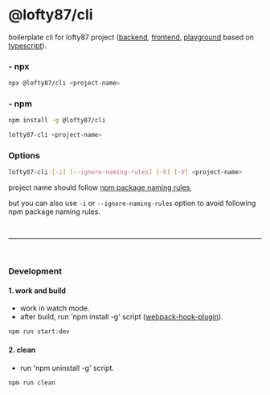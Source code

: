 # @lofty87/cli

boilerplate cli for lofty87 project ([backend](https://github.com/lofty87/cli/tree/master/packages/baseBackend#backend), [frontend](https://github.com/lofty87/cli/tree/master/packages/baseFrontend#frontend), [playground](https://github.com/lofty87/cli/tree/master/packages/basePlayground#playground) based on [typescript](https://www.typescriptlang.org/)).

### - npx

```bash
npx @lofty87/cli <project-name>
```

### - npm

```bash
npm install -g @lofty87/cli

lofty87-cli <project-name>
```

### Options

```bash
lofty87-cli [-i] [--ignore-naming-rules] [-h] [-V] <project-name>
```

project name should follow [npm package naming rules](https://github.com/npm/validate-npm-package-name#naming-rules),

but you can also use `-i` or `--ignore-naming-rules` option to avoid following npm package naming rules.

<br />

---

<br />

### Development

#### 1. work and build

- work in watch mode.
- after build, run 'npm install -g' script ([webpack-hook-plugin](https://github.com/tienne/webpack-hook-plugin)).

```ts
npm run start:dev
```

#### 2. clean

- run 'npm uninstall -g' script.

```ts
npm run clean
```